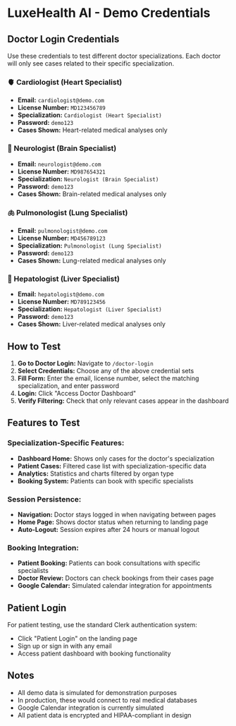 # LuxeHealth AI - Demo Credentials

## Doctor Login Credentials

Use these credentials to test different doctor specializations. Each doctor will only see cases related to their specific specialization.

### 🫀 Cardiologist (Heart Specialist)
- **Email:** `cardiologist@demo.com`
- **License Number:** `MD123456789`
- **Specialization:** `Cardiologist (Heart Specialist)`
- **Password:** `demo123`
- **Cases Shown:** Heart-related medical analyses only

### 🧠 Neurologist (Brain Specialist)
- **Email:** `neurologist@demo.com`
- **License Number:** `MD987654321`
- **Specialization:** `Neurologist (Brain Specialist)`
- **Password:** `demo123`
- **Cases Shown:** Brain-related medical analyses only

### 🫁 Pulmonologist (Lung Specialist)
- **Email:** `pulmonologist@demo.com`
- **License Number:** `MD456789123`
- **Specialization:** `Pulmonologist (Lung Specialist)`
- **Password:** `demo123`
- **Cases Shown:** Lung-related medical analyses only

### 🫘 Hepatologist (Liver Specialist)
- **Email:** `hepatologist@demo.com`
- **License Number:** `MD789123456`
- **Specialization:** `Hepatologist (Liver Specialist)`
- **Password:** `demo123`
- **Cases Shown:** Liver-related medical analyses only

## How to Test

1. **Go to Doctor Login:** Navigate to `/doctor-login`
2. **Select Credentials:** Choose any of the above credential sets
3. **Fill Form:** Enter the email, license number, select the matching specialization, and enter password
4. **Login:** Click "Access Doctor Dashboard"
5. **Verify Filtering:** Check that only relevant cases appear in the dashboard

## Features to Test

### Specialization-Specific Features:
- **Dashboard Home:** Shows only cases for the doctor's specialization
- **Patient Cases:** Filtered case list with specialization-specific data
- **Analytics:** Statistics and charts filtered by organ type
- **Booking System:** Patients can book with specific specialists

### Session Persistence:
- **Navigation:** Doctor stays logged in when navigating between pages
- **Home Page:** Shows doctor status when returning to landing page
- **Auto-Logout:** Session expires after 24 hours or manual logout

### Booking Integration:
- **Patient Booking:** Patients can book consultations with specific specialists
- **Doctor Review:** Doctors can check bookings from their cases page
- **Google Calendar:** Simulated calendar integration for appointments

## Patient Login

For patient testing, use the standard Clerk authentication system:
- Click "Patient Login" on the landing page
- Sign up or sign in with any email
- Access patient dashboard with booking functionality

## Notes

- All demo data is simulated for demonstration purposes
- In production, these would connect to real medical databases
- Google Calendar integration is currently simulated
- All patient data is encrypted and HIPAA-compliant in design